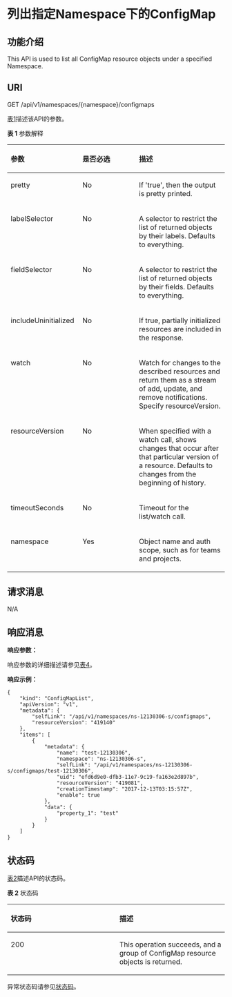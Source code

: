 # 列出指定Namespace下的ConfigMap<a name="cce_02_0174"></a>

## 功能介绍<a name="section28826295"></a>

This API is used to list all ConfigMap resource objects under a specified Namespace.

## URI<a name="section58110069"></a>

GET /api/v1/namespaces/\{namespace\}/configmaps

[表1](#d0e44025)描述该API的参数。

**表 1**  参数解释

<a name="d0e44025"></a>
<table><thead align="left"><tr id="row39963513"><th class="cellrowborder" valign="top" width="33%" id="mcps1.2.4.1.1"><p id="p65652297517"><a name="p65652297517"></a><a name="p65652297517"></a>参数</p>
</th>
<th class="cellrowborder" valign="top" width="26%" id="mcps1.2.4.1.2"><p id="p165661629135114"><a name="p165661629135114"></a><a name="p165661629135114"></a>是否必选</p>
</th>
<th class="cellrowborder" valign="top" width="41%" id="mcps1.2.4.1.3"><p id="p14567629115114"><a name="p14567629115114"></a><a name="p14567629115114"></a>描述</p>
</th>
</tr>
</thead>
<tbody><tr id="row48716603"><td class="cellrowborder" valign="top" width="33%" headers="mcps1.2.4.1.1 "><p id="p53730785"><a name="p53730785"></a><a name="p53730785"></a>pretty</p>
</td>
<td class="cellrowborder" valign="top" width="26%" headers="mcps1.2.4.1.2 "><p id="p57226335"><a name="p57226335"></a><a name="p57226335"></a>No</p>
</td>
<td class="cellrowborder" valign="top" width="41%" headers="mcps1.2.4.1.3 "><p id="p4821598"><a name="p4821598"></a><a name="p4821598"></a>If 'true', then the output is pretty printed.</p>
</td>
</tr>
<tr id="row43394390"><td class="cellrowborder" valign="top" width="33%" headers="mcps1.2.4.1.1 "><p id="p25284664"><a name="p25284664"></a><a name="p25284664"></a>labelSelector</p>
</td>
<td class="cellrowborder" valign="top" width="26%" headers="mcps1.2.4.1.2 "><p id="p34791919"><a name="p34791919"></a><a name="p34791919"></a>No</p>
</td>
<td class="cellrowborder" valign="top" width="41%" headers="mcps1.2.4.1.3 "><p id="p66682083"><a name="p66682083"></a><a name="p66682083"></a>A selector to restrict the list of returned objects by their labels. Defaults to everything.</p>
</td>
</tr>
<tr id="row63267839"><td class="cellrowborder" valign="top" width="33%" headers="mcps1.2.4.1.1 "><p id="p24421336"><a name="p24421336"></a><a name="p24421336"></a>fieldSelector</p>
</td>
<td class="cellrowborder" valign="top" width="26%" headers="mcps1.2.4.1.2 "><p id="p31971234"><a name="p31971234"></a><a name="p31971234"></a>No</p>
</td>
<td class="cellrowborder" valign="top" width="41%" headers="mcps1.2.4.1.3 "><p id="p39533189"><a name="p39533189"></a><a name="p39533189"></a>A selector to restrict the list of returned objects by their fields. Defaults to everything.</p>
</td>
</tr>
<tr id="row20254383"><td class="cellrowborder" valign="top" width="33%" headers="mcps1.2.4.1.1 "><p id="p29992297"><a name="p29992297"></a><a name="p29992297"></a>includeUninitialized</p>
</td>
<td class="cellrowborder" valign="top" width="26%" headers="mcps1.2.4.1.2 "><p id="p13456975"><a name="p13456975"></a><a name="p13456975"></a>No</p>
</td>
<td class="cellrowborder" valign="top" width="41%" headers="mcps1.2.4.1.3 "><p id="p12241315"><a name="p12241315"></a><a name="p12241315"></a>If true, partially initialized resources are included in the response.</p>
</td>
</tr>
<tr id="row43062978"><td class="cellrowborder" valign="top" width="33%" headers="mcps1.2.4.1.1 "><p id="p65549214"><a name="p65549214"></a><a name="p65549214"></a>watch</p>
</td>
<td class="cellrowborder" valign="top" width="26%" headers="mcps1.2.4.1.2 "><p id="p7886151"><a name="p7886151"></a><a name="p7886151"></a>No</p>
</td>
<td class="cellrowborder" valign="top" width="41%" headers="mcps1.2.4.1.3 "><p id="p34798500"><a name="p34798500"></a><a name="p34798500"></a>Watch for changes to the described resources and return them as a stream of add, update, and remove notifications. Specify resourceVersion.</p>
</td>
</tr>
<tr id="row44751050"><td class="cellrowborder" valign="top" width="33%" headers="mcps1.2.4.1.1 "><p id="p956433"><a name="p956433"></a><a name="p956433"></a>resourceVersion</p>
</td>
<td class="cellrowborder" valign="top" width="26%" headers="mcps1.2.4.1.2 "><p id="p10362240"><a name="p10362240"></a><a name="p10362240"></a>No</p>
</td>
<td class="cellrowborder" valign="top" width="41%" headers="mcps1.2.4.1.3 "><p id="p34035136"><a name="p34035136"></a><a name="p34035136"></a>When specified with a watch call, shows changes that occur after that particular version of a resource. Defaults to changes from the beginning of history.</p>
</td>
</tr>
<tr id="row37880774"><td class="cellrowborder" valign="top" width="33%" headers="mcps1.2.4.1.1 "><p id="p48443842"><a name="p48443842"></a><a name="p48443842"></a>timeoutSeconds</p>
</td>
<td class="cellrowborder" valign="top" width="26%" headers="mcps1.2.4.1.2 "><p id="p31637090"><a name="p31637090"></a><a name="p31637090"></a>No</p>
</td>
<td class="cellrowborder" valign="top" width="41%" headers="mcps1.2.4.1.3 "><p id="p12467470"><a name="p12467470"></a><a name="p12467470"></a>Timeout for the list/watch call.</p>
</td>
</tr>
<tr id="row45098373"><td class="cellrowborder" valign="top" width="33%" headers="mcps1.2.4.1.1 "><p id="p29089583"><a name="p29089583"></a><a name="p29089583"></a>namespace</p>
</td>
<td class="cellrowborder" valign="top" width="26%" headers="mcps1.2.4.1.2 "><p id="p7446042"><a name="p7446042"></a><a name="p7446042"></a>Yes</p>
</td>
<td class="cellrowborder" valign="top" width="41%" headers="mcps1.2.4.1.3 "><p id="p66258542"><a name="p66258542"></a><a name="p66258542"></a>Object name and auth scope, such as for teams and projects.</p>
</td>
</tr>
</tbody>
</table>

## 请求消息<a name="section53228577"></a>

N/A

## 响应消息<a name="section9295148"></a>

**响应参数：**

响应参数的详细描述请参见[表4](响应数据结构.md#zh-cn_topic_0079614930_table6622802)。

**响应示例：**

```
{
    "kind": "ConfigMapList",
    "apiVersion": "v1",
    "metadata": {
        "selfLink": "/api/v1/namespaces/ns-12130306-s/configmaps",
        "resourceVersion": "419140"
    },
    "items": [
        {
            "metadata": {
                "name": "test-12130306",
                "namespace": "ns-12130306-s",
                "selfLink": "/api/v1/namespaces/ns-12130306-s/configmaps/test-12130306",
                "uid": "efd6d9e0-dfb3-11e7-9c19-fa163e2d897b",
                "resourceVersion": "419081",
                "creationTimestamp": "2017-12-13T03:15:57Z",
                "enable": true
            },
            "data": {
                "property_1": "test"
            }
        }
    ]
}
```

## 状态码<a name="section16547471"></a>

[表2](#d0e44156)描述API的状态码。

**表 2**  状态码

<a name="d0e44156"></a>
<table><thead align="left"><tr id="row36507281"><th class="cellrowborder" valign="top" width="50%" id="mcps1.2.3.1.1"><p id="p4299803"><a name="p4299803"></a><a name="p4299803"></a>状态码</p>
</th>
<th class="cellrowborder" valign="top" width="50%" id="mcps1.2.3.1.2"><p id="p12739753"><a name="p12739753"></a><a name="p12739753"></a>描述</p>
</th>
</tr>
</thead>
<tbody><tr id="row25287076"><td class="cellrowborder" valign="top" width="50%" headers="mcps1.2.3.1.1 "><p id="p34987251"><a name="p34987251"></a><a name="p34987251"></a>200</p>
</td>
<td class="cellrowborder" valign="top" width="50%" headers="mcps1.2.3.1.2 "><p id="p15395071"><a name="p15395071"></a><a name="p15395071"></a>This operation succeeds, and a group of ConfigMap resource objects is returned.</p>
</td>
</tr>
</tbody>
</table>

异常状态码请参见[状态码](状态码.md)。

